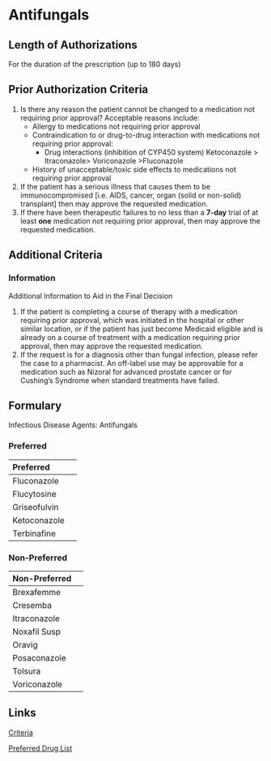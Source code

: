 # Antifungals

## Length of Authorizations

For the duration of the prescription (up to 180 days)

## Prior Authorization Criteria

1.  Is there any reason the patient cannot be changed to a medication not requiring prior approval? Acceptable reasons include:
    -   Allergy to medications not requiring prior approval
    -   Contraindication to or drug-to-drug interaction with medications not requiring prior approval:
        -   Drug interactions (inhibition of CYP450 system) Ketoconazole \> Itraconazole\> Voriconazole \>Fluconazole
    -   History of unacceptable/toxic side effects to medications not requiring prior approval
2.  If the patient has a serious illness that causes them to be immunocompromised [i.e. AIDS, cancer, organ (solid or non-solid) transplant] then may approve the requested medication.
3.  If there have been therapeutic failures to no less than a **7-day** trial of at least **one** medication not requiring prior approval, then may approve the requested medication.

## Additional Criteria

### Information

Additional Information to Aid in the Final Decision

1.  If the patient is completing a course of therapy with a medication requiring prior approval, which was initiated in the hospital or other similar location, or if the patient has just become Medicaid eligible and is already on a course of treatment with a medication requiring prior approval, then may approve the requested medication.
2.  If the request is for a diagnosis other than fungal infection, please refer the case to a pharmacist. An off-label use may be approvable for a medication such as Nizoral for advanced prostate cancer or for Cushing’s Syndrome when standard treatments have failed.

## Formulary

Infectious Disease Agents: Antifungals

### Preferred

| Preferred    |      |
| :----------- | ---: |
| Fluconazole  |      |
| Flucytosine  |      |
| Griseofulvin |      |
| Ketoconazole |      |
| Terbinafine  |      |

### Non-Preferred

| Non-Preferred |      |
| :------------ | ---: |
| Brexafemme    |
| Cresemba      |
| Itraconazole  |
| Noxafil Susp  |
| Oravig        |
| Posaconazole  |
| Tolsura       |
| Voriconazole  |

## Links

[Criteria](https://pharmacy.medicaid.ohio.gov/sites/default/files/20221001_UPDL_Criteria_APPROVED.pdf#page=78)

[Preferred Drug List](https://pharmacy.medicaid.ohio.gov/sites/default/files/20221001_UPDL_APPROVED_.pdf#page=26)
